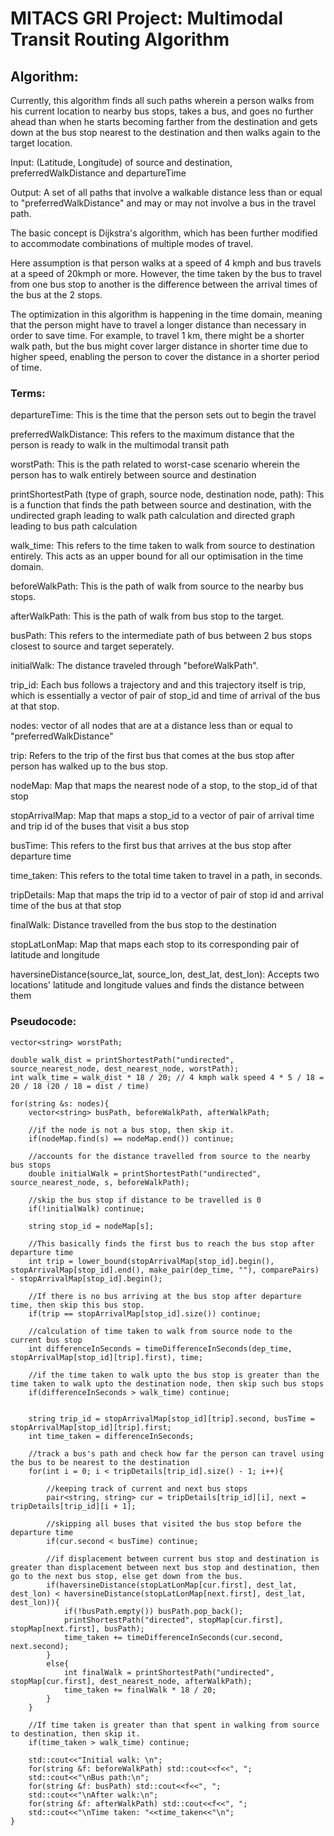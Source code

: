 
#  MITACS GRI Project: Multimodal Transit Routing Algorithm

## Algorithm:

Currently, this algorithm finds all such paths wherein a person walks from his current location to nearby bus stops, takes a bus, and goes no further ahead than when he starts becoming farther from the destination and gets down at the bus stop nearest to the destination and then walks again to the target location.

Input: (Latitude, Longitude) of source and destination, preferredWalkDistance and departureTime

Output: A set of all paths that involve a walkable distance less than or equal to "preferredWalkDistance" and may or may not involve a bus in the travel path.

The basic concept is Dijkstra's algorithm, which has been further modified to accommodate combinations of multiple modes of travel.

Here assumption is that person walks at a speed of 4 kmph and bus travels at a speed of 20kmph or more. However, the time taken by the bus to travel from one bus stop to another is the difference between the arrival times of the bus at the 2 stops.

The optimization in this algorithm is happening in the time domain, meaning that the person might have to travel a longer distance than necessary in order to save time. For example, to travel 1 km, there might be a shorter walk path, but the bus might cover larger distance in shorter time due to higher speed, enabling the person to cover the distance in a shorter period of time.

### Terms: 

departureTime: This is the time that the person sets out to begin the travel

preferredWalkDistance: This refers to the maximum distance that the person is ready to walk in the multimodal transit path

worstPath: This is the path related to worst-case scenario wherein the person has to walk entirely between source and destination

printShortestPath (type of graph, source node, destination node, path): This is a function that finds the path between source and destination, with the undirected graph leading to walk path calculation and directed graph leading to bus path calculation

walk_time: This refers to the time taken to walk from source to destination entirely. This acts as an upper bound for all our optimisation in the time domain.

beforeWalkPath: This is the path of walk from source to the nearby bus stops.

afterWalkPath: This is the path of walk from bus stop to the target.

busPath: This refers to the intermediate path of bus between 2 bus stops closest to source and target seperately.

initialWalk: The distance traveled through "beforeWalkPath".

trip_id: Each bus follows a trajectory and and this trajectory itself is trip, which is essentially a vector of pair of stop_id and time of arrival of the bus at that stop.

nodes: vector of all nodes that are at a distance less than or equal to "preferredWalkDistance"

trip: Refers to the trip of the first bus that comes at the bus stop after person has walked up to the bus stop.

nodeMap: Map that maps the nearest node of a stop, to the stop_id of that stop

stopArrivalMap: Map that maps a stop_id to a vector of pair of arrival time and trip id of the buses that visit a bus stop

busTime: This refers to the first bus that arrives at the bus stop after departure time

time_taken: This refers to the total time taken to travel in a path, in seconds.

tripDetails: Map that maps the trip id to a vector of pair of stop id and arrival time of the bus at that stop

finalWalk: Distance travelled from the bus stop to the destination

stopLatLonMap: Map that maps each stop to its corresponding pair of latitude and longitude

haversineDistance(source_lat, source_lon, dest_lat, dest_lon): Accepts two locations' latitude and longitude values and finds the distance between them

### Pseudocode:

    vector<string> worstPath;

    double walk_dist = printShortestPath("undirected", source_nearest_node, dest_nearest_node, worstPath);
    int walk_time = walk_dist * 18 / 20; // 4 kmph walk speed 4 * 5 / 18 = 20 / 18 (20 / 18 = dist / time)

    for(string &s: nodes){
        vector<string> busPath, beforeWalkPath, afterWalkPath;

        //if the node is not a bus stop, then skip it.
        if(nodeMap.find(s) == nodeMap.end()) continue;

        //accounts for the distance travelled from source to the nearby bus stops
        double initialWalk = printShortestPath("undirected", source_nearest_node, s, beforeWalkPath);

        //skip the bus stop if distance to be travelled is 0
        if(!initialWalk) continue;
        
        string stop_id = nodeMap[s];

        //This basically finds the first bus to reach the bus stop after departure time
        int trip = lower_bound(stopArrivalMap[stop_id].begin(), stopArrivalMap[stop_id].end(), make_pair(dep_time, ""), comparePairs) - stopArrivalMap[stop_id].begin();

        //If there is no bus arriving at the bus stop after departure time, then skip this bus stop.
        if(trip == stopArrivalMap[stop_id].size()) continue;

        //calculation of time taken to walk from source node to the current bus stop
        int differenceInSeconds = timeDifferenceInSeconds(dep_time, stopArrivalMap[stop_id][trip].first), time;

        //if the time taken to walk upto the bus stop is greater than the time taken to walk upto the destination node, then skip such bus stops
        if(differenceInSeconds > walk_time) continue;

        
        string trip_id = stopArrivalMap[stop_id][trip].second, busTime = stopArrivalMap[stop_id][trip].first;
        int time_taken = differenceInSeconds;

        //track a bus's path and check how far the person can travel using the bus to be nearest to the destination
        for(int i = 0; i < tripDetails[trip_id].size() - 1; i++){

            //keeping track of current and next bus stops
            pair<string, string> cur = tripDetails[trip_id][i], next = tripDetails[trip_id][i + 1];

            //skipping all buses that visited the bus stop before the departure time
            if(cur.second < busTime) continue;

            //if displacement between current bus stop and destination is greater than displacement between next bus stop and destination, then go to the next bus stop, else get down from the bus.
            if(haversineDistance(stopLatLonMap[cur.first], dest_lat, dest_lon) < haversineDistance(stopLatLonMap[next.first], dest_lat, dest_lon)){
                if(!busPath.empty()) busPath.pop_back();
                printShortestPath("directed", stopMap[cur.first], stopMap[next.first], busPath);
                time_taken += timeDifferenceInSeconds(cur.second, next.second);
            }
            else{
                int finalWalk = printShortestPath("undirected", stopMap[cur.first], dest_nearest_node, afterWalkPath);
                time_taken += finalWalk * 18 / 20;
            }
        }

        //If time taken is greater than that spent in walking from source to destination, then skip it.
        if(time_taken > walk_time) continue;

        std::cout<<"Initial walk: \n";
        for(string &f: beforeWalkPath) std::cout<<f<<", ";
        std::cout<<"\nBus path:\n";
        for(string &f: busPath) std::cout<<f<<", ";
        std::cout<<"\nAfter walk:\n";
        for(string &f: afterWalkPath) std::cout<<f<<", ";
        std::cout<<"\nTime taken: "<<time_taken<<"\n";
    }
